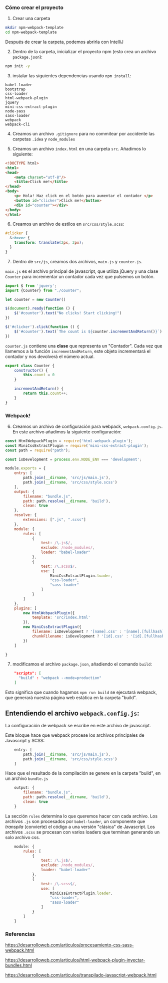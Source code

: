 ### Cómo crear el proyecto 

1. Crear una carpeta

```bash 
mkdir npm-webpack-template
cd npm-webpack-template
```

Después de crear la carpeta, podemos abrirla con IntelliJ

2. Dentro de la carpeta, inicializar el proyecto npm (esto crea un archivo `package.json`):

```bash
npm init -y
```

3. instalar las siguientes dependencias usando `npm install`:

```text
babel-loader
bootstrap
css-loader
html-webpack-plugin
jquery
mini-css-extract-plugin
node-sass
sass-loader
webpack
webpack-cli
```

4. Creamos un archivo `.gitignore` para no commitear por accidente las carpetas `.idea` y `node_modules`


5. Creamos un archivo `index.html` en una carpeta `src`. Añadimos lo siguiente:

```html
<!DOCTYPE html>
<html>
<head>
    <meta charset="utf-8"/>
    <title>Click me!</title>
</head>
<body>
    <p> Hola! Haz click en el botón para aumentar el contador </p>
    <button id="clicker">Click me!</button>
    <div id="counter"></div>
</body>
</html>
```

6. Creamos un archivo de estilos en `src/css/style.scss`:
```scss
#clicker {
  &:hover {
    transform: translate(2px, 2px);
  }
}
```

7. Dentro de `src/js`, creamos dos archivos, `main.js` y `counter.js`.

`main.js` es el archivo principal de javascript, que utiliza jQuery y una clase `Counter` para incrementar un contador 
cada vez que pulsemos un botón.

```js
import $ from 'jquery';
import {Counter} from "./counter";

let counter = new Counter()

$(document).ready(function () {
    $('#counter').text("No clicks! Start clicking!")
})

$('#clicker').click(function () {
    $('#counter').text(`The count is ${counter.incrementAndReturn()}`)
})
```

`counter.js` contiene una **clase** que representa un "Contador". Cada vez que llamemos a la función `incrementAndReturn`, 
este objeto incrementará el contador y nos devolverá el número actual.

```js
export class Counter {
    constructor() {
        this.count = 0
    }

    incrementAndReturn() {
        return this.count++;
    }
}
```

### Webpack! 

6. Creamos un archivo de configuración para webpack, `webpack.config.js`. En este archivo añadimos la siguiente configuración:

```js
const HtmlWebpackPlugin = require('html-webpack-plugin');
const MiniCssExtractPlugin = require('mini-css-extract-plugin');
const path = require("path");

const isDevelopment = process.env.NODE_ENV === 'development';

module.exports = {
    entry: [
        path.join(__dirname, 'src/js/main.js'),
        path.join(__dirname, 'src/css/style.scss')
    ],
    output: {
        filename: "bundle.js",
        path: path.resolve(__dirname, 'build'),
        clean: true
    },
    resolve: {
        extensions: [".js", ".scss"]
    },
    module: {
        rules: [
            {
                test: /\.js$/,
                exclude: /node_modules/,
                loader: "babel-loader"
            },
            {
                test: /\.scss$/,
                use: [
                    MiniCssExtractPlugin.loader,
                    "css-loader",
                    "sass-loader"
                ]
            }
        ]
    },
    plugins: [
        new HtmlWebpackPlugin({
            template: 'src/index.html'
        }),
        new MiniCssExtractPlugin({
            filename: isDevelopment ? '[name].css' : '[name].[fullhash].css',
            chunkFilename: isDevelopment ? '[id].css' : '[id].[fullhash].css'
        })
    ]

}
```

7. modificamos el archivo `package.json`, añadiendo el comando `build`:

```json
    "scripts": [
      "build" : "webpack --mode=production"    
    ]
```


Esto significa que cuando hagamos `npm run build` se ejecutará webpack, que generará nuestra página web estática en la carpeta "build".
   

## Entendiendo el archivo `webpack.config.js`:

La configuración de webpack se escribe en este archivo de javascript.


Este bloque hace que webpack procese los archivos principales de Javascript y SCSS:
```js
    entry: [
        path.join(__dirname, 'src/js/main.js'),
        path.join(__dirname, 'src/css/style.scss')
    ]
```

Hace que el resultado de la compilación se genere en la carpeta "build", en un archivo `bundle.js`
```js
    output: {
        filename: "bundle.js",
        path: path.resolve(__dirname, 'build'),
        clean: true
    }
```

La sección `rules` determina lo que queremos hacer con cada archivo. Los archivos `.js` son procesados por `babel-loader`,
un componente que _transpila_ (convierte) el código a una versión "clásica" de Javascript. Los archivos `.scss` se procesan
con varios loaders que terminan generando un solo archivo css.
```js
    module: {
        rules: [
            {
                test: /\.js$/,
                exclude: /node_modules/,
                loader: "babel-loader"
            },
            {
                test: /\.scss$/,
                use: [
                    MiniCssExtractPlugin.loader,
                    "css-loader",
                    "sass-loader"
                ]
            }
        ]
    }
```


### Referencias

https://desarrolloweb.com/articulos/procesamiento-css-sass-webpack.html

https://desarrolloweb.com/articulos/html-webpack-plugin-inyectar-bundles.html

https://desarrolloweb.com/articulos/transpilado-javascript-webpack.html